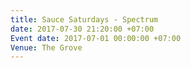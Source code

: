 ```yaml
---
title: Sauce Saturdays - Spectrum
date: 2017-07-30 21:20:00 +07:00
Event date: 2017-07-01 00:00:00 +07:00
Venue: The Grove
---
```


